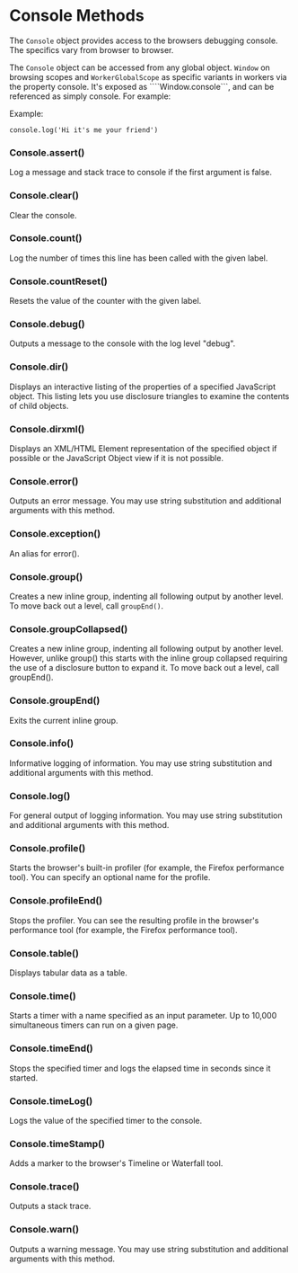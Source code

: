 # Console Methods

The ```Console``` object provides access to the browsers debugging console. The specifics vary from browser to browser.

The ```Console``` object can be accessed from any global object. ```Window``` on browsing scopes and ```WorkerGlobalScope``` as specific variants in workers via the property console. It's exposed as ````Window.console```, and can be referenced as simply console. For example:

Example:
```
console.log('Hi it's me your friend')
```

### Console.assert()

Log a message and stack trace to console if the first argument is false.

### Console.clear()

Clear the console.

### Console.count()

Log the number of times this line has been called with the given label.

### Console.countReset()

Resets the value of the counter with the given label.

### Console.debug()

Outputs a message to the console with the log level "debug".

### Console.dir()

Displays an interactive listing of the properties of a specified JavaScript object. This listing lets you use disclosure triangles to examine the contents of child objects.

### Console.dirxml()

Displays an XML/HTML Element representation of the specified object if possible or the JavaScript Object view if it is not possible.

### Console.error()

Outputs an error message. You may use string substitution and additional arguments with this method.

### Console.exception()  

An alias for error().

### Console.group()

Creates a new inline group, indenting all following output by another level. To move back out a level, call ```groupEnd()```.

### Console.groupCollapsed()

Creates a new inline group, indenting all following output by another level. However, unlike group() this starts with the inline group collapsed requiring the use of a disclosure button to expand it. To move back out a level, call groupEnd().

### Console.groupEnd()

Exits the current inline group.

### Console.info()

Informative logging of information. You may use string substitution and additional arguments with this method.

### Console.log()

For general output of logging information. You may use string substitution and additional arguments with this method.

### Console.profile() 

Starts the browser's built-in profiler (for example, the Firefox performance tool). You can specify an optional name for the profile.

### Console.profileEnd() 

Stops the profiler. You can see the resulting profile in the browser's performance tool (for example, the Firefox performance tool).

### Console.table()

Displays tabular data as a table.

### Console.time()

Starts a timer with a name specified as an input parameter. Up to 10,000 simultaneous timers can run on a given page.

### Console.timeEnd()

Stops the specified timer and logs the elapsed time in seconds since it started.

### Console.timeLog()

Logs the value of the specified timer to the console.

### Console.timeStamp() 

Adds a marker to the browser's Timeline or Waterfall tool.

### Console.trace()

Outputs a stack trace.

### Console.warn()

Outputs a warning message. You may use string substitution and additional arguments with this method.

